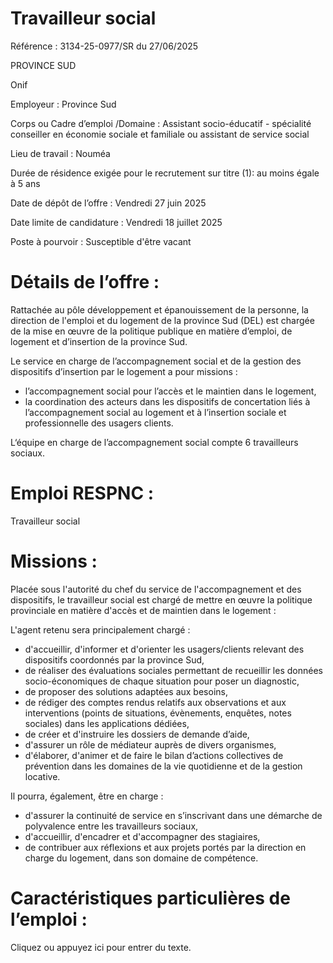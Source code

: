 
# Travailleur social

Référence : 3134-25-0977/SR du 27/06/2025

PROVINCE SUD

Onif



Employeur : Province Sud

Corps ou Cadre d’emploi /Domaine : Assistant socio-éducatif - spécialité conseiller en économie sociale et familiale ou assistant de service social

Lieu de travail : Nouméa

Durée de résidence exigée pour le recrutement sur titre (1): au moins égale à 5 ans

Date de dépôt de l’offre : Vendredi 27 juin 2025

Date limite de candidature : Vendredi 18 juillet 2025

Poste à pourvoir : Susceptible d'être vacant

# Détails de l’offre :

Rattachée au pôle développement et épanouissement de la personne, la direction de l'emploi et du logement de la province Sud (DEL) est chargée de la mise en œuvre de la politique publique en matière d’emploi, de logement et d’insertion de la province Sud.

Le service en charge de l’accompagnement social et de la gestion des dispositifs d’insertion par le logement a pour missions :

- l’accompagnement social pour l’accès et le maintien dans le logement,
- la coordination des acteurs dans les dispositifs de concertation liés à l’accompagnement social au logement et à l’insertion sociale et professionnelle des usagers clients.

L‘équipe en charge de l’accompagnement social compte 6 travailleurs sociaux.

# Emploi RESPNC :

Travailleur social

# Missions :

Placée sous l'autorité du chef du service de l'accompagnement et des dispositifs, le travailleur social est chargé de mettre en œuvre la politique provinciale en matière d'accès et de maintien dans le logement :

L'agent retenu sera principalement chargé :

- d'accueillir, d'informer et d'orienter les usagers/clients relevant des dispositifs coordonnés par la province Sud,
- de réaliser des évaluations sociales permettant de recueillir les données socio-économiques de chaque situation pour poser un diagnostic,
- de proposer des solutions adaptées aux besoins,
- de rédiger des comptes rendus relatifs aux observations et aux interventions (points de situations, évènements, enquêtes, notes sociales) dans les applications dédiées,
- de créer et d'instruire les dossiers de demande d’aide,
- d'assurer un rôle de médiateur auprès de divers organismes,
- d'élaborer, d'animer et de faire le bilan d’actions collectives de prévention dans les domaines de la vie quotidienne et de la gestion locative.

Il pourra, également, être en charge :

- d'assurer la continuité de service en s’inscrivant dans une démarche de polyvalence entre les travailleurs sociaux,
- d'accueillir, d'encadrer et d'accompagner des stagiaires,
- de contribuer aux réflexions et aux projets portés par la direction en charge du logement, dans son domaine de compétence.

# Caractéristiques particulières de l’emploi :

Cliquez ou appuyez ici pour entrer du texte.


